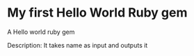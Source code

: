 # My first Hello World Ruby gem
A Hello world ruby gem

Description: It takes name as input and outputs it